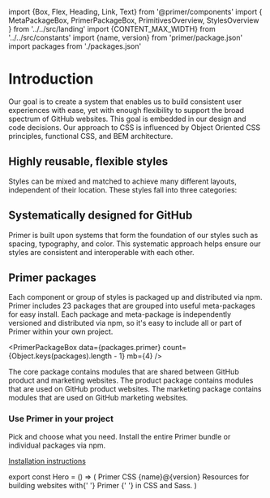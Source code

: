 import {Box, Flex, Heading, Link, Text} from '@primer/components'
import {
  MetaPackageBox,
  PrimerPackageBox,
  PrimitivesOverview,
  StylesOverview
} from '../../src/landing'
import {CONTENT_MAX_WIDTH} from '../../src/constants'
import {name, version} from 'primer/package.json'
import packages from './packages.json'

# Introduction

Our goal is to create a system that enables us to build consistent user experiences with ease, yet with enough flexibility to support the broad spectrum of GitHub websites. This goal is embedded in our design and code decisions. Our approach to CSS is influenced by Object Oriented CSS principles, functional CSS, and BEM architecture.

## Highly reusable, flexible styles

Styles can be mixed and matched to achieve many different layouts, independent of their location. These styles fall into three categories:

<StylesOverview m={6} />

## Systematically designed for GitHub

Primer is built upon systems that form the foundation of our styles such as spacing, typography, and color. This systematic approach helps ensure our styles are consistent and interoperable with each other.

<PrimitivesOverview />

## Primer packages

Each component or group of styles is packaged up and distributed via npm. Primer includes 23 packages that are grouped into useful meta-packages for easy install. Each package and meta-package is independently versioned and distributed via npm, so it's easy to include all or part of Primer within your own project.

<PrimerPackageBox data={packages.primer} count={Object.keys(packages).length - 1} mb={4} />

<Flex justifyContent="space-around" mb={6}>
  <MetaPackageBox title="Core" data={packages['primer-core']} width={1/3}>
    The core package contains modules that are shared between GitHub product and marketing websites.
  </MetaPackageBox>
  <MetaPackageBox title="Product" data={packages['primer-product']} width={1/3}>
    The product package contains modules that are used on GitHub product websites.
  </MetaPackageBox>
  <MetaPackageBox title="Marketing" data={packages['primer-marketing']} width={1/3}>
    The marketing package contains modules that are used on GitHub marketing websites.
  </MetaPackageBox>
</Flex>


<div class="bg-gray py-6">
  <div class="d-flex flex-wrap flex-md-nowrap px-6 gutter-lg">
    <div class="col-12 col-md-9 pr-0 pr-lg-2">
      <h3 class="f3 text-normal m-0">Use Primer in your project</h3>
      <p class="my-3">Pick and choose what you need. Install the entire Primer bundle or individual packages via npm.</p>
      <a href="/css/getting-started/" class="btn btn-outline">Installation instructions</a>
    </div>
  </div>
</div>

export const Hero = () => (
  <Box bg="blue.5">
    <Box maxWidth={CONTENT_MAX_WIDTH} p={6} mx="auto" mb={3}>
      <Box mt={4} mb={4}>
        <Heading color="white" fontSize={7} fontWeight="light">
          Primer CSS
        </Heading>
        <Text is="div" color="blue.2" fontSize={2} fontFamily="mono" mb={4}>
          {name}@{version}
        </Text>
        <Text is="p" color="white" fontSize={4} fontWeight="light">
          Resources for building websites with{' '}
          <Link color="inherit" underline href="https://primer.style">
            Primer
          </Link>{' '}
          in CSS and Sass.
        </Text>
      </Box>
    </Box>
  </Box>
)
